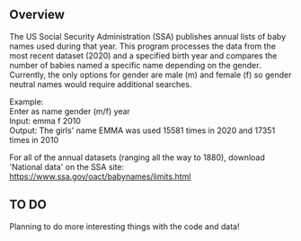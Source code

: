 ## Overview
The US Social Security Administration (SSA) publishes annual lists of baby names used during that year. This program processes the data from the most recent dataset (2020) and a specified birth year and compares the number of babies named a specific name depending on the gender. Currently, the only options for gender are male (m) and female (f) so gender neutral names would require additional searches.

Example:\
Enter as name gender (m/f) year\
Input: emma f 2010\
Output: The girls' name EMMA was used 15581 times in 2020 and 17351 times in 2010

For all of the annual datasets (ranging all the way to 1880), download 'National data' on the SSA site:  https://www.ssa.gov/oact/babynames/limits.html

## TO DO
Planning to do more interesting things with the code and data!

